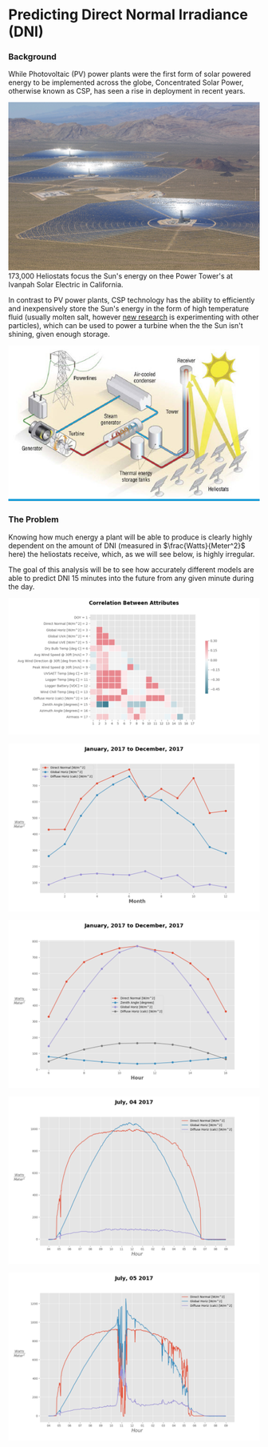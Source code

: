 # Predicting Direct Normal Irradiance (DNI)

### Background

While Photovoltaic (PV) power plants were the first form of solar powered energy to be implemented across the globe, Concentrated Solar Power, otherwise known as CSP, has seen a rise in deployment in recent years.

![Ivanpah Solar Electric](images/ivanpah_2.png)
173,000 Heliostats focus the Sun's energy on thee Power Tower's at Ivanpah Solar Electric in California.

In contrast to PV power plants, CSP technology has the ability to efficiently and inexpensively store the Sun's energy in the form of high temperature fluid (usually molten salt, however [new research](https://www.energy.gov/sites/prod/files/2016/08/f33/05-Ho_falling_particle_receiver_CSPSummit2016_0.pdf) is experimenting with other particles), which can be used to power a turbine when the the Sun isn't shining, given enough storage.

![](images/csp_diagram.jpg)

### The Problem

Knowing how much energy a plant will be able to produce is clearly highly dependent on the amount of DNI (measured in $\frac{Watts}{Meter^2}$ here) the heliostats receive, which, as we will see below, is highly irregular.

The goal of this analysis will be to see how accurately different models are able to predict DNI 15 minutes into the future from any given minute during the day.

![](images/correlation_plot.png)

![](images/avg_monthly_irradiance.png)

![](images/avg_hourly_irradiance.png)

![](images/irradiance_20170704.png)

![](images/irradiance_20170705.png)
